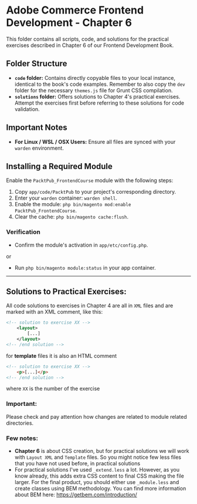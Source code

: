 # Adobe Commerce Frontend Development - Chapter 6

This folder contains all scripts, code, and solutions for the practical exercises described in Chapter 6 of our Frontend Development Book.

## Folder Structure
- **`code` folder:** Contains directly copyable files to your local instance, identical to the book's code examples. Remember to also copy the `dev` folder for the necessary `themes.js` file for Grunt CSS compilation.
- **`solutions` folder:** Offers solutions to Chapter 4's practical exercises. Attempt the exercises first before referring to these solutions for code validation.

## Important Notes
- **For Linux / WSL / OSX Users:** Ensure all files are synced with your `warden` environment.

## Installing a Required Module
Enable the `PacktPub_FrontendCourse` module with the following steps:
1. Copy `app/code/PacktPub` to your project's corresponding directory.
2. Enter your `warden` container: `warden shell`.
3. Enable the module: `php bin/magento mod:enable PacktPub_FrontendCourse`.
4. Clear the cache: `php bin/magento cache:flush`.

### Verification
- Confirm the module's activation in `app/etc/config.php`.

or
- Run `php bin/magento module:status` in your app container.

---
## Solutions to Practical Exercises:

All code solutions to exercises in Chapter 4 are all in `XML` files and are marked with an XML comment, like this:
```xml
<!-- solution to exercise XX -->
    <layout>
        [...]
    </layout>
<!-- /end solution -->
```

for **template** files it is also an HTML comment
```html
<!-- solution to exercise XX -->
    <p>[...]</p>
<!-- /end solution -->
```

where `XX` is the number of the exercise

### Important:
Please check and pay attention how changes are related to module related directories.


### Few notes:
* **Chapter 6** is about CSS creation, but for practical solutions we will work with `Layout XML` and `Template` files. So you might notice few less files that you have not used before, in practical solutions
* For practical solutions I've used `_extend.less` a lot. However, as you know already, this adds extra CSS content to final CSS making the file larger. For the final product, you should either use `_module.less` and create classes using BEM methodology. You can find more information about BEM here: https://getbem.com/introduction/